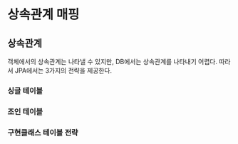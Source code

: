 # 상속관계 매핑

## 상속관계
객체에서의 상속관계는 나타낼 수 있지만, DB에서는 상속관계를 나타내기 어렵다.
따라서 JPA에서는 3가지의 전략을 제공한다.


### 싱글 테이블


### 조인 테이블


### 구현클래스 테이블 전략

